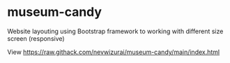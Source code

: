 # museum-candy
Website layouting using Bootstrap framework to working with different size screen (responsive)

View
https://raw.githack.com/nevwizurai/museum-candy/main/index.html
